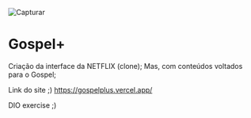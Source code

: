 ![Capturar](https://user-images.githubusercontent.com/93561479/145505103-97c02c5e-03e6-46af-a147-13a02834813b.PNG)

# Gospel+
Criação da interface da NETFLIX (clone);
Mas, com conteúdos voltados para o Gospel;

Link do site ;)
https://gospelplus.vercel.app/

DIO exercise ;)
